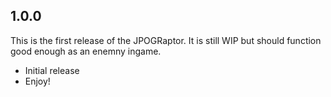 ## 1.0.0
This is the first release of the JPOGRaptor.
It is still WIP but should function good enough as an enemny ingame.
- Initial release
- Enjoy!